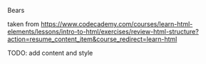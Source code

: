 Bears


taken from https://www.codecademy.com/courses/learn-html-elements/lessons/intro-to-html/exercises/review-html-structure?action=resume_content_item&course_redirect=learn-html


TODO: add content and style
